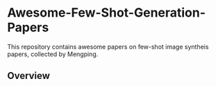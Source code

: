 # Awesome-Few-Shot-Generation-Papers
This repository contains awesome papers on few-shot image syntheis papers, collected by Mengping.

## Overview

